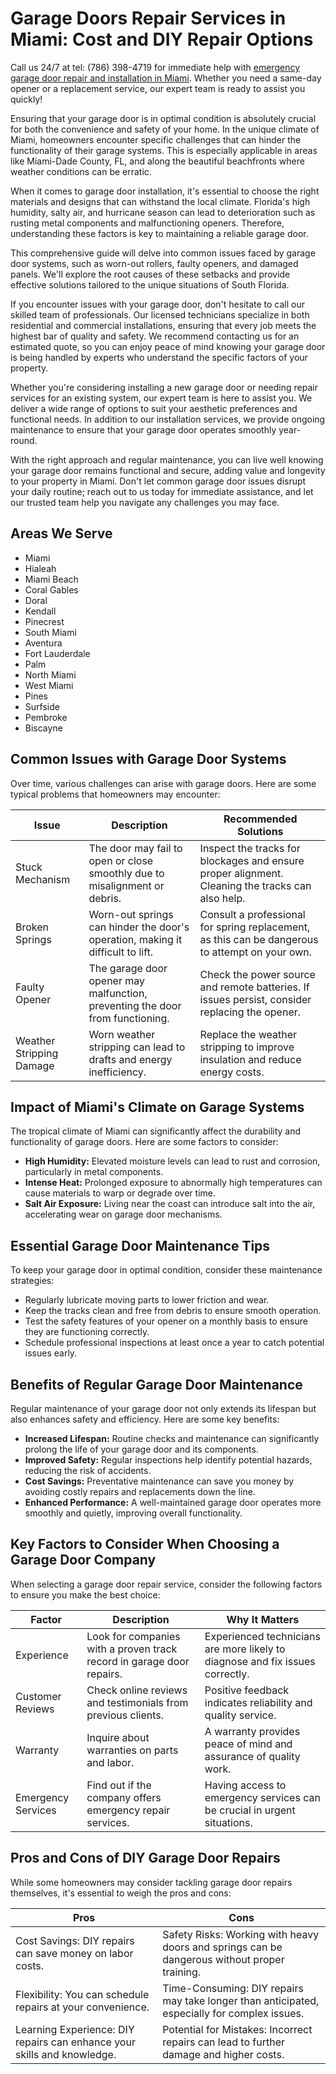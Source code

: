 # Garage Doors Repair Services in Miami: Cost and DIY Repair Options

Call us 24/7 at tel: (786) 398-4719 for immediate help with [emergency garage door repair and installation in Miami](https://olympusgaragedoorrepair.com/miami-gardens.php). Whether you need a same-day opener or a replacement service, our expert team is ready to assist you quickly!

Ensuring that your garage door is in optimal condition is absolutely crucial for both the convenience and safety of your home. In the unique climate of Miami, homeowners encounter specific challenges that can hinder the functionality of their garage systems. This is especially applicable in areas like Miami-Dade County, FL, and along the beautiful beachfronts where weather conditions can be erratic.

When it comes to garage door installation, it's essential to choose the right materials and designs that can withstand the local climate. Florida's high humidity, salty air, and hurricane season can lead to deterioration such as rusting metal components and malfunctioning openers. Therefore, understanding these factors is key to maintaining a reliable garage door.

This comprehensive guide will delve into common issues faced by garage door systems, such as worn-out rollers, faulty openers, and damaged panels. We'll explore the root causes of these setbacks and provide effective solutions tailored to the unique situations of South Florida.

If you encounter issues with your garage door, don't hesitate to call our skilled team of professionals. Our licensed technicians specialize in both residential and commercial installations, ensuring that every job meets the highest bar of quality and safety. We recommend contacting us for an estimated quote, so you can enjoy peace of mind knowing your garage door is being handled by experts who understand the specific factors of your property.

Whether you're considering installing a new garage door or needing repair services for an existing system, our expert team is here to assist you. We deliver a wide range of options to suit your aesthetic preferences and functional needs. In addition to our installation services, we provide ongoing maintenance to ensure that your garage door operates smoothly year-round.

With the right approach and regular maintenance, you can live well knowing your garage door remains functional and secure, adding value and longevity to your property in Miami. Don't let common garage door issues disrupt your daily routine; reach out to us today for immediate assistance, and let our trusted team help you navigate any challenges you may face.

## Areas We Serve
- Miami
- Hialeah
- Miami Beach
- Coral Gables
- Doral
- Kendall
- Pinecrest
- South Miami
- Aventura
- Fort Lauderdale
- Palm
- North Miami
- West Miami
- Pines
- Surfside
- Pembroke
- Biscayne

## Common Issues with Garage Door Systems
Over time, various challenges can arise with garage doors. Here are some typical problems that homeowners may encounter:

| Issue                | Description                                                          | Recommended Solutions                                            |
|----------------------|----------------------------------------------------------------------|----------------------------------------------------------------|
| Stuck Mechanism      | The door may fail to open or close smoothly due to misalignment or debris. | Inspect the tracks for blockages and ensure proper alignment. Cleaning the tracks can also help. |
| Broken Springs       | Worn-out springs can hinder the door's operation, making it difficult to lift. | Consult a professional for spring replacement, as this can be dangerous to attempt on your own. |
| Faulty Opener        | The garage door opener may malfunction, preventing the door from functioning. | Check the power source and remote batteries. If issues persist, consider replacing the opener. |
| Weather Stripping Damage | Worn weather stripping can lead to drafts and energy inefficiency. | Replace the weather stripping to improve insulation and reduce energy costs. |

## Impact of Miami's Climate on Garage Systems
The tropical climate of Miami can significantly affect the durability and functionality of garage doors. Here are some factors to consider:
- **High Humidity:** Elevated moisture levels can lead to rust and corrosion, particularly in metal components.
- **Intense Heat:** Prolonged exposure to abnormally high temperatures can cause materials to warp or degrade over time.
- **Salt Air Exposure:** Living near the coast can introduce salt into the air, accelerating wear on garage door mechanisms.

## Essential Garage Door Maintenance Tips
To keep your garage door in optimal condition, consider these maintenance strategies:
- Regularly lubricate moving parts to lower friction and wear.
- Keep the tracks clean and free from debris to ensure smooth operation.
- Test the safety features of your opener on a monthly basis to ensure they are functioning correctly.
- Schedule professional inspections at least once a year to catch potential issues early.

## Benefits of Regular Garage Door Maintenance
Regular maintenance of your garage door not only extends its lifespan but also enhances safety and efficiency. Here are some key benefits:
- **Increased Lifespan:** Routine checks and maintenance can significantly prolong the life of your garage door and its components.
- **Improved Safety:** Regular inspections help identify potential hazards, reducing the risk of accidents.
- **Cost Savings:** Preventative maintenance can save you money by avoiding costly repairs and replacements down the line.
- **Enhanced Performance:** A well-maintained garage door operates more smoothly and quietly, improving overall functionality.

## Key Factors to Consider When Choosing a Garage Door Company
When selecting a garage door repair service, consider the following factors to ensure you make the best choice:

| Factor              | Description                                                       | Why It Matters                                                |
|---------------------|-------------------------------------------------------------------|--------------------------------------------------------------|
| Experience           | Look for companies with a proven track record in garage door repairs. | Experienced technicians are more likely to diagnose and fix issues correctly. |
| Customer Reviews     | Check online reviews and testimonials from previous clients.      | Positive feedback indicates reliability and quality service.  |
| Warranty             | Inquire about warranties on parts and labor.                     | A warranty provides peace of mind and assurance of quality work. |
| Emergency Services    | Find out if the company offers emergency repair services.        | Having access to emergency services can be crucial in urgent situations. |

## Pros and Cons of DIY Garage Door Repairs
While some homeowners may consider tackling garage door repairs themselves, it's essential to weigh the pros and cons:

| Pros                     | Cons                                            |
|--------------------------|------------------------------------------------|
| Cost Savings: DIY repairs can save money on labor costs. | Safety Risks: Working with heavy doors and springs can be dangerous without proper training. |
| Flexibility: You can schedule repairs at your convenience. | Time-Consuming: DIY repairs may take longer than anticipated, especially for complex issues. |
| Learning Experience: DIY repairs can enhance your skills and knowledge. | Potential for Mistakes: Incorrect repairs can lead to further damage and higher costs. |
